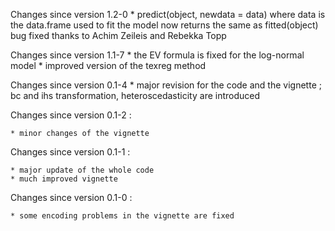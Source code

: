 Changes since version 1.2-0
    * predict(object, newdata = data) where data is the data.frame
      used to fit the model now returns the same as fitted(object) bug
      fixed thanks to Achim Zeileis and Rebekka Topp

Changes since version 1.1-7
	* the EV formula is fixed for the log-normal model
	* improved version of the texreg method


Changes since version 0.1-4
	* major revision for the code and the vignette ; bc and ihs
	transformation, heteroscedasticity are introduced

Changes since version 0.1-2 :

	* minor changes of the vignette

Changes since version 0.1-1 :

	* major update of the whole code
	* much improved vignette
	
Changes since version 0.1-0 :
	
	* some encoding problems in the vignette are fixed
	
